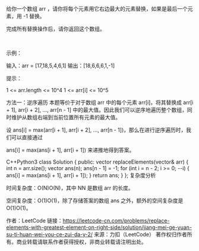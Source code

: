 给你一个数组 arr ，请你将每个元素用它右边最大的元素替换，如果是最后一个元素，用 -1 替换。

完成所有替换操作后，请你返回这个数组。

 

示例：

输入：arr = [17,18,5,4,6,1]
输出：[18,6,6,6,1,-1]
 

提示：

1 <= arr.length <= 10^4
1 <= arr[i] <= 10^5


方法一：逆序遍历
本题等价于对于数组 arr 中的每个元素 arr[i]，将其替换成 arr[i + 1], arr[i + 2], ..., arr[n - 1] 中的最大值。因此我们可以逆序地遍历整个数组，同时维护从数组右端到当前位置所有元素的最大值。

设 ans[i] = max(arr[i + 1], arr[i + 2], ..., arr[n - 1])，那么在进行逆序遍历时，我们可以直接通过

ans[i] = max(ans[i + 1], arr[i + 1])
来递推地得到答案。

C++Python3
class Solution {
public:
    vector<int> replaceElements(vector<int>& arr) {
        int n = arr.size();
        vector<int> ans(n);
        ans[n - 1] = -1;
        for (int i = n - 2; i >= 0; --i) {
            ans[i] = max(ans[i + 1], arr[i + 1]);
        }
        return ans;
    }
};
复杂度分析

时间复杂度：O(N)O(N)，其中 NN 是数组 arr 的长度。

空间复杂度：O(1)O(1)，除了存储答案的数组 ans 之外，额外的空间复杂度是 O(1)O(1)。

作者：LeetCode
链接：https://leetcode-cn.com/problems/replace-elements-with-greatest-element-on-right-side/solution/jiang-mei-ge-yuan-su-ti-huan-wei-you-ce-zui-da-y-2/
来源：力扣（LeetCode）
著作权归作者所有。商业转载请联系作者获得授权，非商业转载请注明出处。